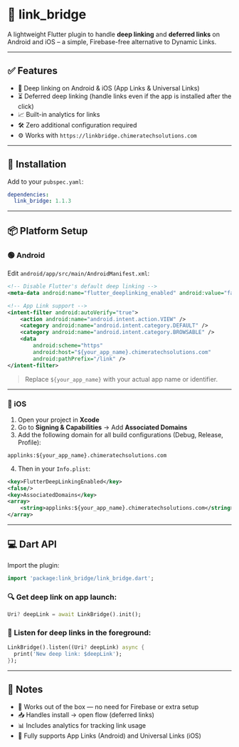 # 🔗 link_bridge

A lightweight Flutter plugin to handle **deep linking** and **deferred links** on Android and iOS – a simple, Firebase-free alternative to Dynamic Links.

---

## ✅ Features

- 🔗 Deep linking on Android & iOS (App Links & Universal Links)
- ⏳ Deferred deep linking (handle links even if the app is installed after the click)
- 📈 Built-in analytics for links
- 🛠 Zero additional configuration required
- ⚙️ Works with `https://linkbridge.chimeratechsolutions.com`

---

## 📲 Installation

Add to your `pubspec.yaml`:

```yaml
dependencies:
  link_bridge: 1.1.3
```

---

## 📦 Platform Setup

### 🟢 Android

Edit `android/app/src/main/AndroidManifest.xml`:

```xml
<!-- Disable Flutter's default deep linking -->
<meta-data android:name="flutter_deeplinking_enabled" android:value="false" />

<!-- App Link support -->
<intent-filter android:autoVerify="true">
    <action android:name="android.intent.action.VIEW" />
    <category android:name="android.intent.category.DEFAULT" />
    <category android:name="android.intent.category.BROWSABLE" />
    <data
        android:scheme="https"
        android:host="${your_app_name}.chimeratechsolutions.com"
        android:pathPrefix="/link" />
</intent-filter>
```

> Replace `${your_app_name}` with your actual app name or identifier.

---

### 🍏 iOS

1. Open your project in **Xcode**
2. Go to **Signing & Capabilities** → Add **Associated Domains**
3. Add the following domain for all build configurations (Debug, Release, Profile):

```
applinks:${your_app_name}.chimeratechsolutions.com
```

4. Then in your `Info.plist`:

```xml
<key>FlutterDeepLinkingEnabled</key>
<false/>
<key>AssociatedDomains</key>
<array>
    <string>applinks:${your_app_name}.chimeratechsolutions.com</string>
</array>
```

---

## 💻 Dart API

Import the plugin:

```dart
import 'package:link_bridge/link_bridge.dart';
```

### 🔍 Get deep link on app launch:

```dart
Uri? deepLink = await LinkBridge().init();
```

### 📡 Listen for deep links in the foreground:

```dart
LinkBridge().listen((Uri? deepLink) async {
  print('New deep link: $deepLink');
});
```

---

## 📌 Notes

- 🧠 Works out of the box — no need for Firebase or extra setup
- 📥 Handles install → open flow (deferred links)
- 📊 Includes analytics for tracking link usage
- 👯 Fully supports App Links (Android) and Universal Links (iOS)
